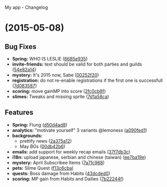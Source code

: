 <a name="">My app - Changelog</a>
#  (2015-05-08)


## Bug Fixes

- **Spring:** WHO IS LESLIE
  ([6685e935](watch/commits/6685e93554a1274dedb55dae054e787fb80eb440))
- **invite-friends:** text should be valid for both parties and guilds
  ([54e82a14](watch/commits/54e82a14a252c3b9923449a7ef7cee6033a5d160))
- **mystery:** It's 2015 now, Sabe
  ([00252f20](watch/commits/00252f200481f06de9bccd1e55275d5366b03919))
- **registration:** do not re-enable registrations if the first one is successfull
  ([7d083587](watch/commits/7d08358791f0eb5a71fa1349e9d03f9397ae936c))
- **scoring:** move gainMP into score
  ([2fc0cb8f](watch/commits/2fc0cb8fa1b3b5975c16653cb110be2f03b5427e))
- **slimes:** Tweaks and missing sprite
  ([7d1a58ca](watch/commits/7d1a58ca002af9dac19aba65d6465bd23b28d649))


## Features

- **Spring:** Flung
  ([d50d4ad8](watch/commits/d50d4ad8bb0f89e39ceb6562e0f8f392f94b5444))
- **analytics:** "motivate yourself" 3 variants @lemoness
  ([a090fed1](watch/commits/a090fed10bd171e9ff9a9b15c8084f29b99520e8))
- **backgrounds:**
  - prettify news
  ([2a375a12](watch/commits/2a375a120c28babef71eb58073f6fc4f8598862f))
  - May BGs
  ([00db42b6](watch/commits/00db42b6c09c03a407974b59c7bee6e2230cecae))
- **emails:** add support for weekly recap emails
  ([37f7db3c](watch/commits/37f7db3c4e3859d03fd55a44e63819e273a06442))
- **i18n:** upload japanese, serbian and chinese (taiwan)
  ([ee7ba19e](watch/commits/ee7ba19ed17e72b33cbef8a324266617d384f852))
- **mystery:** April Subscribee Items
  ([7a7fc968](watch/commits/7a7fc96818ffd7f92738e8c6cc8a59e48d60597d))
- **pets:** Slime Quest
  ([f13c6cba](watch/commits/f13c6cba0026c645b19a0b1355ba2c5b27f80878))
- **quests:** Boss damage from Habits
  ([43dcded0](watch/commits/43dcded051b602d8a4efc30eef45365abfd238b4))
- **scoring:** MP gain from Habits and Dailies
  ([7b22244f](watch/commits/7b22244f0123cf649c9f2aada0811f35a565688d))

